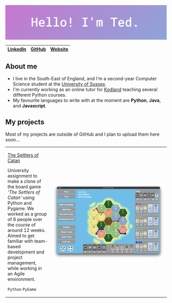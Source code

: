 [![banner](banner.png)](https://github.com/TedAlden)

| [LinkedIn](https://www.linkedin.com/in/ted-alden-templeman/) | [GitHub](https://github.com/TedAlden) | [Website](https://www.tedalden.dev/) |
| - | - | - |

## About me

- I live in the South-East of England, and I'm a second-year Computer Science student at the [University of Sussex](https://www.sussex.ac.uk/study/undergraduate/courses/computer-science-mcomp).
- I'm currently working as an online tutor for [Kodland](https://www.kodland.org/) teaching several different Python courses.
- My favourite languages to write with at the moment are **Python**, **Java**, and **Javascript**.

## My projects

Most of my projects are outside of GitHub and I plan to upload them here soon...

<table><tr>

<td>
  
[The Settlers of Catan](https://github.com/TedAlden/settlers-of-catan)

University assignment to make a clone of the board game *'The Settlers of Catan'* using Python and Pygame. We worked as a group of 6 people over the course of around 12 weeks. Aimed to get familiar with team-based development and project management, while working in an Agile environment.

`Python` `PyGame`

<!-- ![GitHub Repo stars](https://img.shields.io/github/stars/tedalden/settlers-of-catan?style=social) -->

</td>

<td width=350>

[![preview](https://github.com/TedAlden/settlers-of-catan/raw/main/screenshot.png)]([https://github.com/TedAlden](https://github.com/TedAlden/settlers-of-catan)https://github.com/TedAlden/settlers-of-catan)

</td>

</tr></table>
